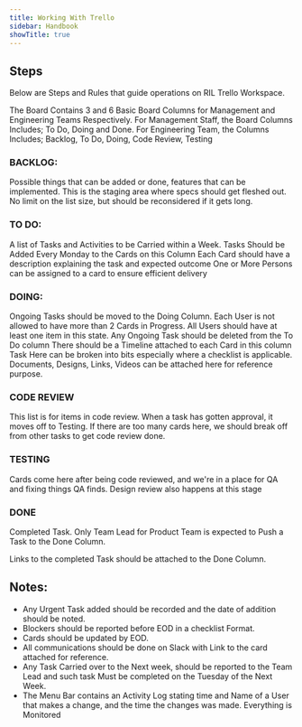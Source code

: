 ```yaml
---
title: Working With Trello
sidebar: Handbook
showTitle: true
---
```


## Steps

Below are Steps and Rules that guide operations on RIL Trello Workspace.

The Board Contains 3 and 6 Basic Board Columns for Management and Engineering Teams Respectively. For Management Staff, the Board Columns Includes; To Do, Doing and Done. For Engineering Team, the Columns Includes; Backlog, To Do, Doing, Code Review, Testing

<!-- 1. About Board Columns and Rules to using Each Board  -->

### BACKLOG:

Possible things that can be added or done, features that can be implemented. 
This is the staging area where specs should get fleshed out.
No limit on the list size, but should be reconsidered if it gets long.

### TO DO:

A list of Tasks and Activities to be Carried within a Week.
Tasks Should be Added Every Monday to the Cards on this Column
Each Card should have a description explaining the task and expected outcome
One or More Persons can be assigned to a card to ensure efficient delivery

### DOING:

Ongoing Tasks should be moved to the Doing Column. 
Each User is not allowed to have more than 2 Cards in Progress. 
All Users should have at least one item in this state.
Any Ongoing Task should be deleted from the To Do column
There should be a Timeline attached to each Card in this column 
Task Here can be broken into bits especially where a checklist is applicable.
Documents, Designs, Links, Videos can be attached here for reference purpose.

### CODE REVIEW
  
This list is for items in code review. 
When a task has gotten approval, it moves off to Testing.
If there are too many cards here, we should break off from other tasks to get code review done.

### TESTING

Cards come here after being code reviewed, and we're in a place for QA and fixing things QA finds. 
Design review also happens at this stage

### DONE 

Completed Task. 
Only Team Lead for Product Team is expected to Push a Task to the Done Column. 

Links to the completed Task should be attached to the Done Column.



## Notes: 

- Any Urgent Task added should be recorded and the date of addition should be noted. 
- Blockers should be reported before EOD in a checklist Format. 
- Cards should be updated by EOD. 
- All communications should be done on Slack with Link to the card attached for reference.
- Any Task Carried over to the Next week, should be reported to the Team Lead and such task Must be completed on the Tuesday of the Next Week. 
- The Menu Bar contains an Activity Log stating time and Name of a User that makes a change, and the time the changes was made. Everything is Monitored
